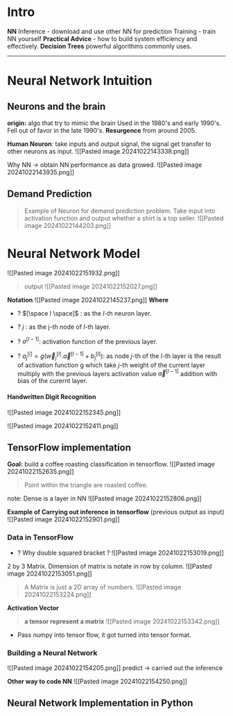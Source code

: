 # Intro

**NN**
	Inference - download and use other NN for prediction 
	Training - train NN yourself
**Practical Advice** - how to build system efficiency and effectively.
**Decision Trees**
	powerful algorithms commonly uses.

---

# Neural Network Intuition

## Neurons and the brain
**origin:** algo that try to mimic the brain
	Used in the 1980's and early 1990's.
	Fell out of favor in the late 1990's.
**Resurgence** from around 2005.

**Human Neuron**: take inputs and output signal, the signal get transfer to other neurons as input.
![[Pasted image 20241022143338.png]]

Why NN -> obtain NN performance as data growed.
![[Pasted image 20241022143935.png]]

## Demand Prediction
>Example of Neuron for demand prediction problem. Take input into activation function and output whether a shirt is a top seller.
![[Pasted image 20241022144203.png]]

# Neural Network Model
![[Pasted image 20241022151932.png]]
>output
![[Pasted image 20241022152027.png]]

**Notation**
![[Pasted image 20241022145237.png]]
**Where**
+ ? $[\space l \space]$ : as the $l$-th neuron layer.
	
+ ? $j$ : as the j-th node of $l$-th layer.
	
+ ? $a^{[l -1]}$: activation function of the previous layer.
	
+ ? $a^{[l]}_{j} = g(\vec{w}^{[l]}_{j} . \vec{a}^{[l -1]} + b^{[l]}_{j})$: as node $j$-th of the $l$-th layer is the result of activation function g which take $j$-th weight of the current layer multiply with the previous layers activation value $\vec{a}^{[l-1]}$ addition with bias of the curernt layer.


#### Handwritten Digit Recognition
![[Pasted image 20241022152345.png]]

![[Pasted image 20241022152411.png]]

## TensorFlow implementation
**Goal:** build a coffee roasting classification in tensorflow.
![[Pasted image 20241022152635.png]]
> Point within the triangle are roasted coffee.

note: Dense is a layer in NN
![[Pasted image 20241022152806.png]]

**Example of Carrying out inference in tensorflow** (previous output as input)
![[Pasted image 20241022152901.png]]

### Data in TensorFlow

+ ? Why double squared bracket ?
![[Pasted image 20241022153019.png]]

2 by 3 Matrix. Dimension of matrix is notate in row by column.
![[Pasted image 20241022153051.png]]
> A Matrix is just a 2D array of numbers.
![[Pasted image 20241022153224.png]]

**Activation Vector**
>**a tensor represent a matrix**
![[Pasted image 20241022153342.png]]
+ Pass numpy into tensor flow, it got turned into tensor format.

### Building a Neural Network
![[Pasted image 20241022154205.png]]
predict -> carried out the inference

**Other way to code NN**
![[Pasted image 20241022154250.png]]

## Neural Network Implementation in Python
